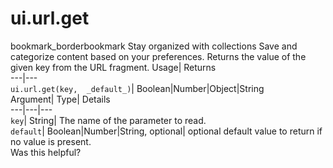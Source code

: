  
#  ui.url.get
bookmark_borderbookmark Stay organized with collections  Save and categorize content based on your preferences.
Returns the value of the given key from the URL fragment. 
Usage| Returns  
---|---  
`ui.url.get(key,  _default_)`| Boolean|Number|Object|String  
Argument| Type| Details  
---|---|---  
`key`| String| The name of the parameter to read.  
`default`| Boolean|Number|String, optional| optional default value to return if no value is present.  
Was this helpful?
